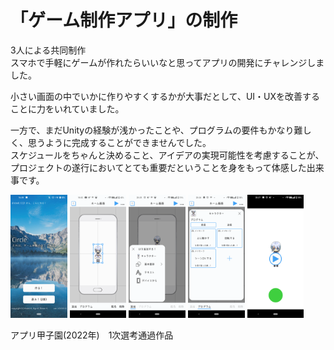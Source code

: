 # 「ゲーム制作アプリ」の制作

3人による共同制作<br>
スマホで手軽にゲームが作れたらいいなと思ってアプリの開発にチャレンジしました。

小さい画面の中でいかに作りやすくするかが大事だとして、UI・UXを改善することに力をいれていました。

一方で、まだUnityの経験が浅かったことや、プログラムの要件もかなり難しく、思うように完成することができませんでした。<br>
スケジュールをちゃんと決めること、アイデアの実現可能性を考慮することが、プロジェクトの遂行においてとても重要だということを身をもって体感した出来事です。

<img src="https://github.com/zakky-daily/circle/blob/main/screenshots/1.png" width=18%> <img src="https://github.com/zakky-daily/circle/blob/main/screenshots/2.png" width=18%>
<img src="https://github.com/zakky-daily/circle/blob/main/screenshots/3.png" width=18%>
<img src="https://github.com/zakky-daily/circle/blob/main/screenshots/4.png" width=18%>
<img src="https://github.com/zakky-daily/circle/blob/main/screenshots/5.png" width=18%>

アプリ甲子園(2022年)　1次選考通過作品
